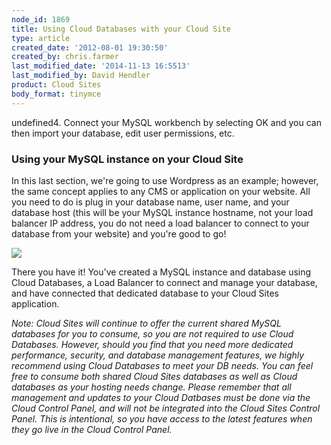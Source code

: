 ```yaml
---
node_id: 1869
title: Using Cloud Databases with your Cloud Site
type: article
created_date: '2012-08-01 19:30:50'
created_by: chris.farmer
last_modified_date: '2014-11-13 16:5513'
last_modified_by: David Hendler
product: Cloud Sites
body_format: tinymce
---
```


undefined4. Connect your MySQL workbench by selecting OK and you can then import
your database, edit user permissions, etc.

###  

### Using your MySQL instance on your Cloud Site

In this last section, we're going to use Wordpress as an example;
however, the same concept applies to any CMS or application on your
website. All you need to do is plug in your database name, user name,
and your database host (this will be your MySQL instance hostname, not
your load balancer IP address, you do not need a load balancer to
connect to your database from your website) and you're good to go!

![](http://www.rackspace.com/knowledge_center/sites/default/files/field/image/8.png)

There you have it! You've created a MySQL instance and database using
Cloud Databases, a Load Balancer to connect and manage your database,
and have connected that dedicated database to your Cloud Sites
application.

*Note: Cloud Sites will continue to offer the current shared MySQL
databases for you to consume, so you are not required to use Cloud
Databases. However, should you find that you need more dedicated
performance, security, and database management features, we highly
recommend using Cloud Databases to meet your DB needs. You can feel free
to consume both shared Cloud Sites databases as well as Cloud databases
as your hosting needs change. Please remember that all management and
updates to your Cloud Datbases must be done via the Cloud Control Panel,
and will not be integrated into the Cloud Sites Control Panel. This is
intentional, so you have access to the latest features when they go live
in the Cloud Control Panel.*

